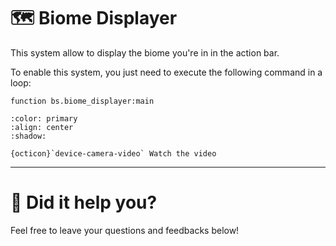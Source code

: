 # 🗺️ Biome Displayer

This system allow to display the biome you're in in the action bar.

To enable this system, you just need to execute the following command in a loop:

```
function bs.biome_displayer:main
```

```{button-link} https://youtu.be/aUhm9II9_Mw
:color: primary
:align: center
:shadow:

{octicon}`device-camera-video` Watch the video
```

---

# 💬 Did it help you?

Feel free to leave your questions and feedbacks below!

<script src="https://giscus.app/client.js"
        data-repo="Gunivers/Glibs"
        data-repo-id="R_kgDOHQjqYg"
        data-category="Documentation"
        data-category-id="DIC_kwDOHQjqYs4CUQpy"
        data-mapping="title"
        data-strict="0"
        data-reactions-enabled="1"
        data-emit-metadata="0"
        data-input-position="bottom"
        data-theme="light"
        data-lang="fr"
        data-loading="lazy"
        crossorigin="anonymous"
        async>
</script>